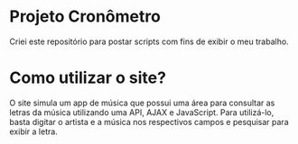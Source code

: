 # Projeto Cronômetro
Criei este repositório para postar scripts com fins de exibir o meu trabalho.

# Como utilizar o site?
O site simula um app de música que possui uma área para consultar as letras da música utilizando uma API, AJAX e JavaScript. Para utilizá-lo, basta digitar o artista e a música nos respectivos campos e pesquisar para exibir a letra.
